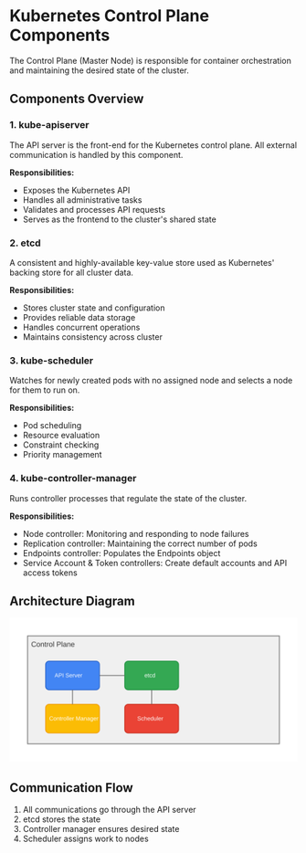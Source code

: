 # Kubernetes Control Plane Components

The Control Plane (Master Node) is responsible for container orchestration and maintaining the desired state of the cluster.

## Components Overview

### 1. kube-apiserver

The API server is the front-end for the Kubernetes control plane. All external communication is handled by this component.

**Responsibilities:**
- Exposes the Kubernetes API
- Handles all administrative tasks
- Validates and processes API requests
- Serves as the frontend to the cluster's shared state

### 2. etcd

A consistent and highly-available key-value store used as Kubernetes' backing store for all cluster data.

**Responsibilities:**
- Stores cluster state and configuration
- Provides reliable data storage
- Handles concurrent operations
- Maintains consistency across cluster

### 3. kube-scheduler

Watches for newly created pods with no assigned node and selects a node for them to run on.

**Responsibilities:**
- Pod scheduling
- Resource evaluation
- Constraint checking
- Priority management

### 4. kube-controller-manager

Runs controller processes that regulate the state of the cluster.

**Responsibilities:**
- Node controller: Monitoring and responding to node failures
- Replication controller: Maintaining the correct number of pods
- Endpoints controller: Populates the Endpoints object
- Service Account & Token controllers: Create default accounts and API access tokens

## Architecture Diagram

![Kubernetes Control Plane Architecture](../images/k8s-control-plane.svg)

## Communication Flow

1. All communications go through the API server
2. etcd stores the state
3. Controller manager ensures desired state
4. Scheduler assigns work to nodes